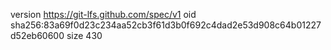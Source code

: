 version https://git-lfs.github.com/spec/v1
oid sha256:83a69f0d23c234aa52cb3f61d3b0f692c4dad2e53d908c64b01227d52eb60600
size 430
